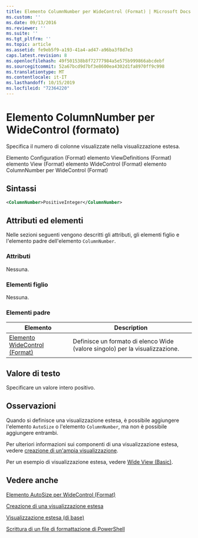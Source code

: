 ```yaml
---
title: Elemento ColumnNumber per WideControl (Format) | Microsoft Docs
ms.custom: ''
ms.date: 09/13/2016
ms.reviewer: ''
ms.suite: ''
ms.tgt_pltfrm: ''
ms.topic: article
ms.assetid: fe9eb5f9-a193-41a4-ad47-a96ba3f8d7e3
caps.latest.revision: 8
ms.openlocfilehash: 49f501538b8f72777984a5e575b999866abcdebf
ms.sourcegitcommit: 52a67bcd9d7bf3e8600ea4302d1fa8970ff9c998
ms.translationtype: MT
ms.contentlocale: it-IT
ms.lasthandoff: 10/15/2019
ms.locfileid: "72364220"
---
```

# <a name="columnnumber-element-for-widecontrol-format"></a>Elemento ColumnNumber per WideControl (formato)

Specifica il numero di colonne visualizzate nella visualizzazione estesa.

Elemento Configuration (Format) elemento ViewDefinitions (Format) elemento View (Format) elemento WideControl (Format) elemento ColumnNumber per WideControl (Format)

## <a name="syntax"></a>Sintassi

```xml
<ColumnNumber>PositiveInteger</ColumnNumber>
```

## <a name="attributes-and-elements"></a>Attributi ed elementi

Nelle sezioni seguenti vengono descritti gli attributi, gli elementi figlio e l'elemento padre dell'elemento `ColumnNumber`.

### <a name="attributes"></a>Attributi

Nessuna.

### <a name="child-elements"></a>Elementi figlio

Nessuna.

### <a name="parent-elements"></a>Elementi padre

|Elemento|Description|
|-------------|-----------------|
|[Elemento WideControl (Format)](./widecontrol-element-format.md)|Definisce un formato di elenco Wide (valore singolo) per la visualizzazione.|

## <a name="text-value"></a>Valore di testo

Specificare un valore intero positivo.

## <a name="remarks"></a>Osservazioni

Quando si definisce una visualizzazione estesa, è possibile aggiungere l'elemento `AutoSize` o l'elemento `ColumnNumber`, ma non è possibile aggiungere entrambi.

Per ulteriori informazioni sui componenti di una visualizzazione estesa, vedere [creazione di un'ampia visualizzazione](./creating-a-wide-view.md).

Per un esempio di visualizzazione estesa, vedere [Wide View (Basic)](./wide-view-basic.md).

## <a name="see-also"></a>Vedere anche

[Elemento AutoSize per WideControl (Format)](./autosize-element-for-widecontrol-format.md)

[Creazione di una visualizzazione estesa](./creating-a-wide-view.md)

[Visualizzazione estesa (di base)](./wide-view-basic.md)

[Scrittura di un file di formattazione di PowerShell](./writing-a-powershell-formatting-file.md)
